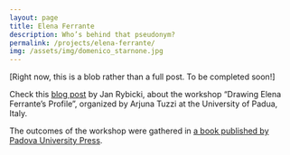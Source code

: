 ```yaml
---
layout: page
title: Elena Ferrante
description: Who’s behind that pseudonym?
permalink: /projects/elena-ferrante/
img: /assets/img/domenico_starnone.jpg
---
```



[Right now, this is a blob rather than a full post. To be completed soon!]

Check this [blog post](https://dls.hypotheses.org/73) by Jan Rybicki, about the workshop “Drawing Elena Ferrante’s Profile”, organized by Arjuna Tuzzi at the University of Padua, Italy.

The outcomes of the workshop were gathered in [a book published by Padova University Press](http://www.padovauniversitypress.it/publications/9788869381300).


